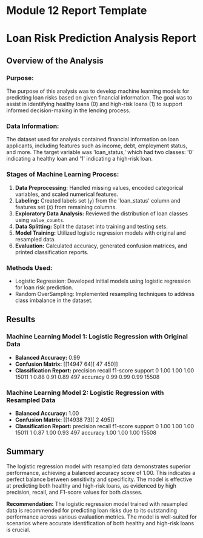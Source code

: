 # Module 12 Report Template

# Loan Risk Prediction Analysis Report

## Overview of the Analysis

### Purpose:
The purpose of this analysis was to develop machine learning models for predicting loan risks based on given financial information. The goal was to assist in identifying healthy loans (0) and high-risk loans (1) to support informed decision-making in the lending process.

### Data Information:
The dataset used for analysis contained financial information on loan applicants, including features such as income, debt, employment status, and more. The target variable was 'loan_status,' which had two classes: '0' indicating a healthy loan and '1' indicating a high-risk loan.

### Stages of Machine Learning Process:
1. **Data Preprocessing:** Handled missing values, encoded categorical variables, and scaled numerical features.
2. **Labeling:** Created labels set (`y`) from the 'loan_status' column and features set (`X`) from remaining columns.
3. **Exploratory Data Analysis:** Reviewed the distribution of loan classes using `value_counts`.
4. **Data Splitting:** Split the dataset into training and testing sets.
5. **Model Training:** Utilized logistic regression models with original and resampled data.
6. **Evaluation:** Calculated accuracy, generated confusion matrices, and printed classification reports.

### Methods Used:
- Logistic Regression: Developed initial models using logistic regression for loan risk prediction.
- Random OverSampling: Implemented resampling techniques to address class imbalance in the dataset.

## Results
### Machine Learning Model 1: Logistic Regression with Original Data
- **Balanced Accuracy:** 0.99
- **Confusion Matrix:** [[14947 64][ 47 450]]
- **Classification Report:**
            precision    recall  f1-score   support
0           1.00      1.00      1.00     15011
1           0.88      0.91      0.89       497
accuracy    0.99      0.99      0.99     15508
### Machine Learning Model 2: Logistic Regression with Resampled Data
- **Balanced Accuracy:** 1.00
- **Confusion Matrix:** [[14938 73][ 2 495]]
- **Classification Report:**
            precision    recall  f1-score   support
0           1.00      1.00      1.00     15011
1           0.87      1.00      0.93       497
accuracy    1.00      1.00      1.00     15508

## Summary

The logistic regression model with resampled data demonstrates superior performance, achieving a balanced accuracy score of 1.00. This indicates a perfect balance between sensitivity and specificity. The model is effective at predicting both healthy and high-risk loans, as evidenced by high precision, recall, and F1-score values for both classes.

**Recommendation:**
The logistic regression model trained with resampled data is recommended for predicting loan risks due to its outstanding performance across various evaluation metrics. The model is well-suited for scenarios where accurate identification of both healthy and high-risk loans is crucial.

